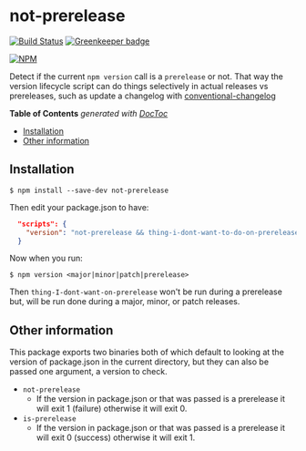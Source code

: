 # not-prerelease

[![Build Status](https://travis-ci.org/brandonocasey/not-prerelease.svg?branch=master)](https://travis-ci.org/brandonocasey/not-prerelease)
[![Greenkeeper badge](https://badges.greenkeeper.io/brandonocasey/not-prerelease.svg)](https://greenkeeper.io/)

[![NPM](https://nodei.co/npm/not-prerelease.png?downloads=true&downloadRank=true)](https://nodei.co/npm/not-prerelease/)

Detect if the current `npm version` call is a `prerelease` or not. That way the version
lifecycle script can do things selectively in actual releases vs prereleases, such as
update a changelog with [conventional-changelog](https://github.com/conventional-changelog/conventional-changelog)

<!-- START doctoc generated TOC please keep comment here to allow auto update -->
<!-- DON'T EDIT THIS SECTION, INSTEAD RE-RUN doctoc TO UPDATE -->
**Table of Contents**  *generated with [DocToc](https://github.com/thlorenz/doctoc)*

- [Installation](#installation)
- [Other information](#other-information)

<!-- END doctoc generated TOC please keep comment here to allow auto update -->

## Installation

```
$ npm install --save-dev not-prerelease
```

Then edit your package.json to have:

```json
  "scripts": {
    "version": "not-prerelease && thing-i-dont-want-to-do-on-prerelease || is-prerelease"
  }
```

Now when you run:

```
$ npm version <major|minor|patch|prerelease>
```

Then `thing-I-dont-want-on-prerelease` won't be run during a prerelease but,
will be run done during a major, minor, or patch releases.

## Other information
This package exports two binaries both of which default to looking at the version of package.json in the current directory, but they can also be passed one argument, a version to check.

- `not-prerelease`
  - If the version in package.json or that was passed is a prerelease it will exit 1 (failure) otherwise it will exit 0.
- `is-prerelease`
  - If the version in package.json or that was passed is a prerelease it will exit 0 (success) otherwise it will exit 1.


